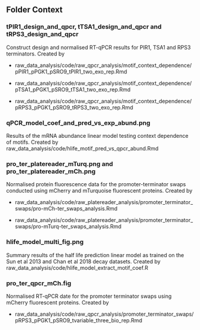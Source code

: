 ## Folder Context

### tPIR1_design_and_qpcr, tTSA1_design_and_qpcr and tRPS3_design_and_qpcr
Construct design and normalised RT-qPCR results for PIR1, TSA1 and RPS3 terminators. Created by

-  raw_data_analysis/code/raw_qpcr_analysis/motif_context_dependence/pPIR1_pPGK1_pSRO9_tPIR1_two_exo_rep.Rmd

- raw_data_analysis/code/raw_qpcr_analysis/motif_context_dependence/pTSA1_pPGK1_pSRO9_tTSA1_two_exo_rep.Rmd

- raw_data_analysis/code/raw_qpcr_analysis/motif_context_dependence/pRPS3_pPGK1_pSRO9_tRPS3_two_exo_rep.Rmd

### qPCR_model_coef_and_pred_vs_exp_abund.png
Results of the mRNA abundance linear model testing context dependence of motifs. Created by raw_data_analysis/code/hlife_motif_pred_vs_qpcr_abund.Rmd

### pro_ter_platereader_mTurq.png and pro_ter_platereader_mCh.png
Normalised protein fluorescence data for the promoter-terminator swaps conducted using mCherry and mTurquoise fluorescent proteins. Created by

- raw_data_analysis/code/raw_platereader_analysis/promoter_terminator_swaps/pro-mCh-ter_swaps_analysis.Rmd

- raw_data_analysis/code/raw_platereader_analysis/promoter_terminator_swaps/pro-mTurq-ter_swaps_analysis.Rmd

### hlife_model_multi_fig.png
Summary results of the half life prediction linear model as trained on the Sun et al 2013 and Chan et al 2018 decay datasets. Created by raw_data_analysis/code/hlife_model_extract_motif_coef.R

### pro_ter_qpcr_mCh.fig
Normalised RT-qPCR date for the promoter terminator swaps using mCherry fluorescent proteins. Created by
- raw_data_analysis/code/raw_qpcr_analysis/promoter_terminator_swaps/pRPS3_pPGK1_pSRO9_tvariable_three_bio_rep.Rmd
